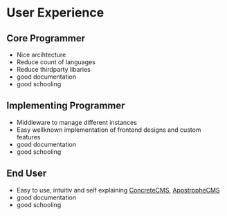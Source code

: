 # User Experience
## Core Programmer
* Nice arcihtecture
* Reduce count of languages
* Reduce thirdparty libaries
* good documentation
* good schooling

## Implementing Programmer
* Middleware to manage different instances
* Easy wellknown implementation of frontend designs and custom features
* good documentation
* good schooling

## End User
* Easy to use, intuitiv and self explaining [ConcreteCMS](https://www.concretecms.org/), [ApostropheCMS](https://apostrophecms.com/)
* good documentation
* good schooling